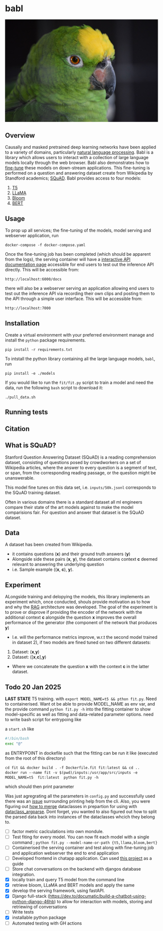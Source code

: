 # babl

![alt text](img/parrot.jpg "conversational")


## Overview 
Causally and masked pretrained deep learning networks have been applied to a variety of domains, particularly [natural language processing](https://en.wikipedia.org/wiki/Natural_language_processing). Babl is a library which allows users to interact with a collection of large language models locally through the web browser. Babl also demonstrates how to [fine-tune](https://en.wikipedia.org/wiki/Fine-tuning_(deep_learning)) these models on down-stream applications. This fine-tuning is performed on a question and answering dataset create from Wikipedia by Standford academics; [SQuAD](https://arxiv.org/abs/1606.05250). Babl provides access to four models:
1) [T5](https://en.wikipedia.org/wiki/T5_(language_model))
2) [LLaMA](https://en.wikipedia.org/wiki/Llama_language_model)
3) [Bloom](https://en.wikipedia.org/wiki/BLOOM_(language_model))
4) [BERT](https://en.wikipedia.org/wiki/BERT_(language_model))


## Usage
To prop up all services; the fine-tuning of the models, model serving and webserver application, run

```
docker-compose -f docker-compose.yaml
```

Once the fine-tuning job has been completed (which should be apparent from the logs), the serving container will have a [interactive API documentation page](https://fastapi.tiangolo.com/features/#based-on-open-standards) accessible for end users to test out the inference API directly. This will be accessible from:

```
http://localhost:6000/docs
```

there will also be a webserver serving an application allowing end users to test out the inference API via recording their own clips and posting them to the API through a simple user interface. This will be accessible from:
```
http://localhost:7000
```

## Installation 

Create a virtual environment with your preferred environment manage and install the `python` package requirements. 
```
pip install -r requirements.txt
```
To intstall the python library containing all the large language models, `babl`, run 
```
pip install -e ./models
```
If you would like to run the `fit/fit.py` script to train a model and need the data, run the following `bash` script to download it: 
```
./pull_data.sh
```

## Running tests



## Citation 



## What is SQuAD?
Stanford Question Answering Dataset (SQuAD) is a reading comprehension dataset, consisting of questions posed by crowdworkers on a set of Wikipedia articles, where the answer to every question is a segment of text, or span, from the corresponding reading passage, or the question might be unanswerable.

This model fine tunes on this data set, i.e. `inputs/50k.jsonl` corresponds to the SQuAD training dataset. 

Often in various domains there is a standard dataset all ml engineers compare their state of the art models against to make the model comparisions fair. For question and answer that dataset is the SQuAD dataset. 


## Data 
A dataset has been created from Wikipedia. 
- it contains questions (**x**) and their ground truth answers (**y**)
- Alongside side these pairs (**x**, **y**), the dataset contains context **c** deemed relevant to answering the underlying question 
- i.e. Sample example ((**x**, **c**), **y**). 

## Experiment

ALongside training and delopying the models, this library implements an experiment which, once conducted, shouls provide motivation as to how and why the [RAG](https://en.wikipedia.org/wiki/Retrieval-augmented_generation) architecture was developed.  The goal of the experiment is to prove or disprove if providing the encoder of the network with the additional context **c** alongside the question **x** improves the overall performance of the generator (the component of the network that produces **y**)

- I.e. will the performance metrics improve, w.r.t the second model trained in dataset 2), if two models are fined tuned on two different datasets:
1) Dataset: (**x**,**y**)
2) Dataset: ([**x**,**c**],**y**)
- Where we concatenate the question **x** with the context **c** in the latter dataset. 

## Todo 20 Jan 2025

**LAST STATE** T5 training. with `export MODEL_NAME=t5 && pthon fit.py`. Need to containerised. Want ot be able to provide MODEL_NAME as env var, and the provide command `python fit.py -h` into the fitting container to show model-specific as well as fitting and data-related  parameter options. need to write bash script for entrypoing like 

a `start.sh` like  
```bash 
#!/bin/bash 
exec "@"
```

as ENTRYPOINT in dockefile such that  the fitting can be run it like (executed from the root of this directory) 

```
cd fit && docker build . -f Dockerfile.fit fit:latest && cd ..
docker run --name fit -v $(pwd)/inputs:/usr/app/src/inputs -e MODEL_NAME=t5  fit:latest  python fit.py -h  
```


which should then print parameter 

 Was just agregrating all the parameters in `config.py` and successfully used there was an [issue](https://github.com/mivade/argparse_dataclass/issues/65) surrounding printing help from the cli. Also, you were figuring out [how to merge](https://stackoverflow.com/questions/79380660/how-to-pythonically-merging-python-data-classes-with-unique-attribute-names) dataclasses in prepartion for using with [dataclass_argparse](https://pypi.org/project/argparse-dataclass/). Dont forget, you wanted to also figured out how to split the parsed data back into instances of the dataclasses whcich they belong to. 

- [ ] factor metric caclculations into own mondule. 
- [ ] Test fiting for every model. You can now fit each model with a single command ; `python fit.py --model-name-or-path {t5,llama,bloom,bert}`
- [ ] Containerised the serving container and test along with fine-tuning job and application webserver the end to end application 
- [ ] Developed frontend in chatapp application. Can used [this project](https://github.com/meghsohor/chat-app-vanilla-js/tree/master) as a guide
- [ ] Store chat conversations on the backend with djangos database integration. 
- [x] locally train and query T5 model from the command line 
- [x] retrieve bloom, LLaMA and BERT models and apply the same
- [x] develop the serving framework, using fastAPI.  
- [x] Django full-stack (https://dev.to/documatic/build-a-chatbot-using-python-django-46hb) to allow for interaction with models, storing and retriewing of conversations
- [ ] Write tests 
- [x] installable python package
- [ ] Automated testing with GH actions 
